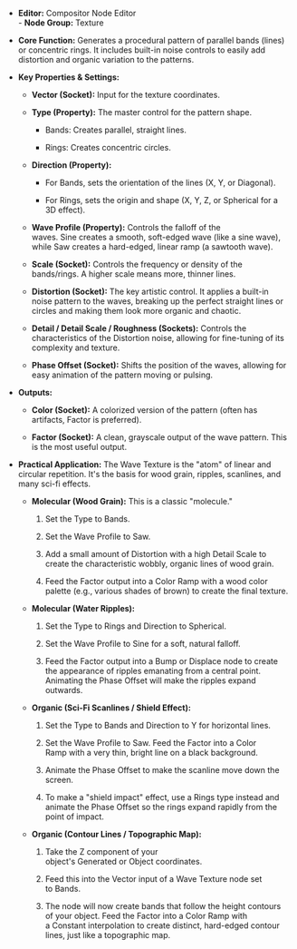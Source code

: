 - **Editor:** Compositor Node Editor  
- **Node Group:** Texture
    
- **Core Function:** Generates a procedural pattern of parallel bands (lines) or concentric rings. It includes built-in noise controls to easily add distortion and organic variation to the patterns.
    
- **Key Properties & Settings:**
    
    - **Vector (Socket):** Input for the texture coordinates.
        
    - **Type (Property):** The master control for the pattern shape.
        
        - Bands: Creates parallel, straight lines.
            
        - Rings: Creates concentric circles.
            
    - **Direction (Property):**
        
        - For Bands, sets the orientation of the lines (X, Y, or Diagonal).
            
        - For Rings, sets the origin and shape (X, Y, Z, or Spherical for a 3D effect).
            
    - **Wave Profile (Property):** Controls the falloff of the waves. Sine creates a smooth, soft-edged wave (like a sine wave), while Saw creates a hard-edged, linear ramp (a sawtooth wave).
        
    - **Scale (Socket):** Controls the frequency or density of the bands/rings. A higher scale means more, thinner lines.
        
    - **Distortion (Socket):** The key artistic control. It applies a built-in noise pattern to the waves, breaking up the perfect straight lines or circles and making them look more organic and chaotic.
        
    - **Detail / Detail Scale / Roughness (Sockets):** Controls the characteristics of the Distortion noise, allowing for fine-tuning of its complexity and texture.
        
    - **Phase Offset (Socket):** Shifts the position of the waves, allowing for easy animation of the pattern moving or pulsing.
        
- **Outputs:**
    
    - **Color (Socket):** A colorized version of the pattern (often has artifacts, Factor is preferred).
        
    - **Factor (Socket):** A clean, grayscale output of the wave pattern. This is the most useful output.
        
- **Practical Application:** The Wave Texture is the "atom" of linear and circular repetition. It's the basis for wood grain, ripples, scanlines, and many sci-fi effects.
    
    - **Molecular (Wood Grain):** This is a classic "molecule."
        
        1. Set the Type to Bands.
            
        2. Set the Wave Profile to Saw.
            
        3. Add a small amount of Distortion with a high Detail Scale to create the characteristic wobbly, organic lines of wood grain.
            
        4. Feed the Factor output into a Color Ramp with a wood color palette (e.g., various shades of brown) to create the final texture.
            
    - **Molecular (Water Ripples):**
        
        1. Set the Type to Rings and Direction to Spherical.
            
        2. Set the Wave Profile to Sine for a soft, natural falloff.
            
        3. Feed the Factor output into a Bump or Displace node to create the appearance of ripples emanating from a central point. Animating the Phase Offset will make the ripples expand outwards.
            
    - **Organic (Sci-Fi Scanlines / Shield Effect):**
        
        1. Set the Type to Bands and Direction to Y for horizontal lines.
            
        2. Set the Wave Profile to Saw. Feed the Factor into a Color Ramp with a very thin, bright line on a black background.
            
        3. Animate the Phase Offset to make the scanline move down the screen.
            
        4. To make a "shield impact" effect, use a Rings type instead and animate the Phase Offset so the rings expand rapidly from the point of impact.
            
    - **Organic (Contour Lines / Topographic Map):**
        
        1. Take the Z component of your object's Generated or Object coordinates.
            
        2. Feed this into the Vector input of a Wave Texture node set to Bands.
            
        3. The node will now create bands that follow the height contours of your object. Feed the Factor into a Color Ramp with a Constant interpolation to create distinct, hard-edged contour lines, just like a topographic map.